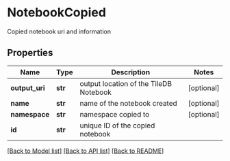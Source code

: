 # NotebookCopied

Copied notebook uri and information

## Properties
Name | Type | Description | Notes
------------ | ------------- | ------------- | -------------
**output_uri** | **str** | output location of the TileDB Notebook | [optional] 
**name** | **str** | name of the notebook created | [optional] 
**namespace** | **str** | namespace copied to | [optional] 
**id** | **str** | unique ID of the copied notebook | 

[[Back to Model list]](../README.md#documentation-for-models) [[Back to API list]](../README.md#documentation-for-api-endpoints) [[Back to README]](../README.md)


